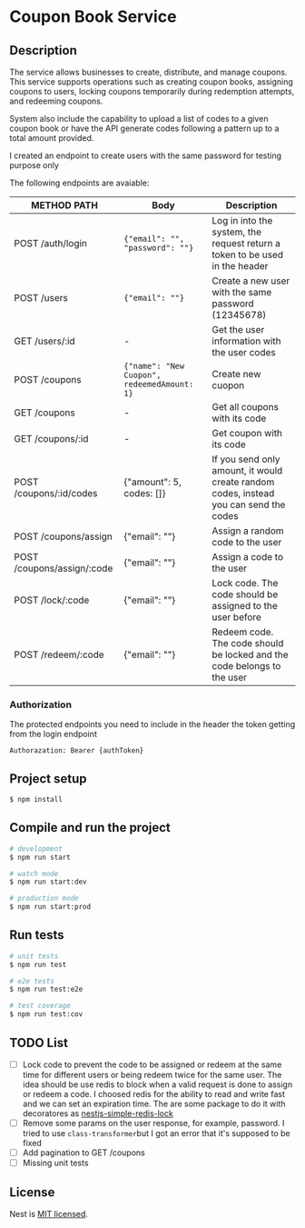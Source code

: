 # Coupon Book Service

## Description

The service allows businesses to create, distribute, and manage coupons. This service supports operations such as creating coupon books, assigning coupons to users, locking coupons temporarily during redemption attempts, and redeeming coupons.

System also include the capability to upload a list of codes to a given coupon book or have the API generate codes following a pattern up to a total amount provided.

I created an endpoint to create users with the same password for testing purpose only

The following endpoints are avaiable:

| METHOD PATH | Body | Description |
| --- | --- | --- |
| POST /auth/login | `{"email": "", "password": ""}` | Log in into the system, the request return a token to be used in the header |
| POST /users | `{"email": ""}` | Create a new user with the same password (12345678) |
| GET /users/:id | - | Get the user information with the user codes |
| POST /coupons | `{"name": "New Cuopon", redeemedAmount: 1}` | Create new cuopon |
| GET /coupons | - | Get all coupons with its code |
| GET /coupons/:id | - | Get coupon with its code |
| POST /coupons/:id/codes| {"amount": 5, codes: []} | If you send only amount, it would create random codes, instead you can send the codes
| POST /coupons/assign | {"email": ""} | Assign a random code to the user
| POST /coupons/assign/:code | {"email": ""} | Assign a code to the user
| POST /lock/:code | {"email": ""} | Lock code. The code should be assigned to the user before
| POST /redeem/:code | {"email": ""} | Redeem code. The code should be locked and the code belongs to the user


### Authorization

The protected endpoints you need to include in the header the token getting from the login endpoint

`Authorazation: Bearer {authToken}`

## Project setup

```bash
$ npm install
```

## Compile and run the project

```bash
# development
$ npm run start

# watch mode
$ npm run start:dev

# production mode
$ npm run start:prod
```

## Run tests

```bash
# unit tests
$ npm run test

# e2e tests
$ npm run test:e2e

# test coverage
$ npm run test:cov
```

## TODO List

- [ ] Lock code to prevent the code to be assigned or redeem at the same time for different users or being redeem twice for the same user. The idea should be use redis to block when a valid request is done to assign or redeem a code. I choosed redis for the ability to read and write fast and we can set an expiration time.
  The are some package to do it with decoratores as [nestjs-simple-redis-lock](https://github.com/hanFengSan/nestjs-simple-redis-lock)
- [ ] Remove some params on the user response, for example, password. I tried to use `class-transformer`but I got an error that it's supposed to be fixed
- [ ] Add pagination to GET /coupons
- [ ] Missing unit tests

## License

Nest is [MIT licensed](https://github.com/nestjs/nest/blob/master/LICENSE).
